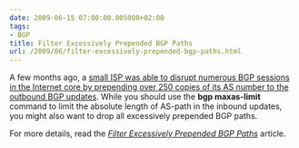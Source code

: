 ```yaml
---
date: 2009-06-15 07:00:00.005000+02:00
tags:
- BGP
title: Filter Excessively Prepended BGP Paths
url: /2009/06/filter-excessively-prepended-bgp-paths.html
---
```

A few months ago, a [small ISP was able to disrupt numerous BGP sessions in the Internet core by prepending over 250 copies of its AS number to the outbound BGP updates](/2009/02/root-cause-analysis-oversized-as-paths.html). While you should use the **bgp maxas-limit** command to limit the absolute length of AS-path in the inbound updates, you might also want to drop all excessively prepended BGP paths.

For more details, read the [*Filter Excessively Prepended BGP Paths*](/kb/tag/BGP/Filter_Excessively_Prepended_BGP_Paths.html) article.
